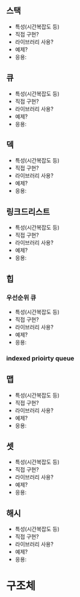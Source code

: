 ## 스택
- 특성(시간복잡도 등)
- 직접 구현?
- 라이브러리 사용?
- 예제?
- 응용:

## 큐
- 특성(시간복잡도 등)
- 직접 구현?
- 라이브러리 사용?
- 예제?
- 응용:

## 덱
- 특성(시간복잡도 등)
- 직접 구현?
- 라이브러리 사용?
- 예제?
- 응용:

## 링크드리스트
- 특성(시간복잡도 등)
- 직접 구현?
- 라이브러리 사용?
- 예제?
- 응용:

## 힙
### 우선순위 큐
- 특성(시간복잡도 등)
- 직접 구현?
- 라이브러리 사용?
- 예제?
- 응용:
### indexed prioirty queue

## 맵
- 특성(시간복잡도 등)
- 직접 구현?
- 라이브러리 사용?
- 예제?
- 응용:

## 셋
- 특성(시간복잡도 등)
- 직접 구현?
- 라이브러리 사용?
- 예제?
- 응용:

## 해시
- 특성(시간복잡도 등)
- 직접 구현?
- 라이브러리 사용?
- 예제?
- 응용:

# 구조체
